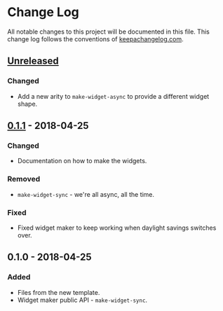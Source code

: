 # Change Log
All notable changes to this project will be documented in this file. This change log follows the conventions of [keepachangelog.com](http://keepachangelog.com/).

## [Unreleased]
### Changed
- Add a new arity to `make-widget-async` to provide a different widget shape.

## [0.1.1] - 2018-04-25
### Changed
- Documentation on how to make the widgets.

### Removed
- `make-widget-sync` - we're all async, all the time.

### Fixed
- Fixed widget maker to keep working when daylight savings switches over.

## 0.1.0 - 2018-04-25
### Added
- Files from the new template.
- Widget maker public API - `make-widget-sync`.

[Unreleased]: https://github.com/your-name/taeyoung-cljr/compare/0.1.1...HEAD
[0.1.1]: https://github.com/your-name/taeyoung-cljr/compare/0.1.0...0.1.1
